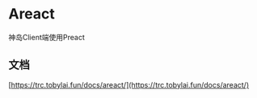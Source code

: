 # Areact
神岛Client端使用Preact

## 文档
[https://trc.tobylai.fun/docs/areact/](https://trc.tobylai.fun/docs/areact/)